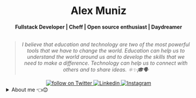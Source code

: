 <h1 align="center"> Alex Muniz </h1>
    
<div align="center">
<b>Fullstack Developer | Cheff | Open source enthusiast | Daydreamer </b>
<br>
<br>

  <blockquote>
    <p><i>
       I believe that education and technology are two of the most powerful tools that we have to change the world. Education can help us to understand the world around us and to develop the skills that we need to make a difference. Technology can help us to connect with others and to share ideas. ⚛✨🎓🗣️
    </i></p>
</blockquote>
<div align="center">
    <a href="https://twitter.com/intent/follow?screen_name=odysseyofmyself">
        <img src="https://img.shields.io/badge/Twitter-1DA1F2?style=for-the-badge&logo=twitter&logoColor=white"
            alt="follow on Twitter">
    </a>
    <a href="https://www.linkedin.com/in/lexmunizes/">
        <img src="https://img.shields.io/badge/LinkedIn-0077B5?style=for-the-badge&logo=linkedin&logoColor=white"
             alt="Linkedin">
    </a>
    <a href="https://www.instagram.com/todomundoamaosol/">
        <img src="https://img.shields.io/badge/Instagram-E4405F?style=for-the-badge&logo=instagram&logoColor=white"
             alt="Instagram">
    </a>
</div>
</div>
<details closed>
<summary>About me 👈😊</summary>

---


<div align="right" style="margin:auto">
     <a href="https://github.com/virgilhawkins00">
        <img height="170em"
             src="https://github-readme-stats.vercel.app/api/top-langs/?username=virgilhawkins00&hide=html,jupyter%20notebook&langs_count=6&hide_border=true&layout=compact&show_icons=true&line_height=24&theme=transparent&title_color=4a86d1&custom_title=My%20favorite%20languages"
             alt="Most used languages"
             align="right">
    </a>
</div>

<div>
  <a href="https://github.com/virgilhawkins00">
    <img height="180em" src="https://github-readme-stats.vercel.app/api?username=virgilhawkins00&show_icons=true&theme=transparent&bg_color=00000000&include_all_commits=true&count_private=true"/>
</div>

 
 
<div> 
   <br>  
  I am a 28-year-old full-stack developer with 8 years of experience. I am proficient in JavaScript/TypeScript, React, Next, Nuxt, Vue, Vite, Quasar, Express, REST, SpringBoot, Node, Azure, AWS, Vercel, Netlify, Figma, MySQL, MongoDB, and PostgreSQL. I am currently learning Java and Angular.

I am originally from Bahia, Brazil, but I have been living in Belo Horizonte for the past 2 years. I love to travel and experience new cultures. I am also a passionate cook and have worked as a chef in two restaurants in Belo Horizonte.

In my spare time, I enjoy spending time with my dog, Sam, my girlfriend, and my plants. I also love to meet up with friends and cook for them.

I am a highly motivated and results-oriented individual. I am always looking for new challenges and opportunities to learn and grow. I am confident that I can make a significant contribution to any team or project.
<br>
## Backend language:<br>
![Nodejs](https://img.shields.io/badge/Node%20js-339933?style=for-the-badge&logo=nodedotjs&logoColor=white)
![Java](https://img.shields.io/badge/java-%23ED8B00.svg?style=for-the-badge&logo=openjdk&logoColor=white)
![Python](https://img.shields.io/badge/python-3670A0?style=for-the-badge&logo=python&logoColor=ffdd54)

## Frontend language:<br>
![Typescript](https://img.shields.io/badge/TypeScript-007ACC?style=for-the-badge&logo=typescript&logoColor=white)
![Javascript](https://img.shields.io/badge/JavaScript-323330?style=for-the-badge&logo=javascript&logoColor=F7DF1E)

## UI:<br>
![React](https://img.shields.io/badge/React-20232A?style=for-the-badge&logo=react&logoColor=61DAFB)
![Angular](https://img.shields.io/badge/Angular-DD0031?style=for-the-badge&logo=angular&logoColor=white)
![Vue](https://img.shields.io/badge/Vue%20js-35495E?style=for-the-badge&logo=vuedotjs&logoColor=4FC08D)
![NextJS](https://img.shields.io/badge/next%20js-000000?style=for-the-badge&logo=nextdotjs&logoColor=white)
![NuxtJS](https://img.shields.io/badge/nuxt%20js-00C58E?style=for-the-badge&logo=nuxtdotjs&logoColor=white)

## DB:<br>
![PostgreSQL](https://img.shields.io/badge/PostgreSQL-316192?style=for-the-badge&logo=postgresql&logoColor=white)
![MongoDB](https://img.shields.io/badge/MongoDB-4EA94B?style=for-the-badge&logo=mongodb&logoColor=white)
![AmazonDynamoDB](https://img.shields.io/badge/Amazon%20DynamoDB-4053D6?style=for-the-badge&logo=Amazon%20DynamoDB&logoColor=white)
![MySql](https://img.shields.io/badge/MySQL-005C84?style=for-the-badge&logo=mysql&logoColor=white)

## API:<br>
![Express](https://img.shields.io/badge/Express%20js-000000?style=for-the-badge&logo=express&logoColor=white)
![SpringBoot](https://img.shields.io/badge/Spring_Boot-F2F4F9?style=for-the-badge&logo=spring-boot)
![Flask](https://img.shields.io/badge/Flask-000000?style=for-the-badge&logo=flask&logoColor=white)
## CI/CD:<br>
![GitHub](https://img.shields.io/badge/Github%20Actions-282a2e?style=for-the-badge&logo=githubactions&logoColor=367cfe) 

## Cloud:<br>
![AWS](https://img.shields.io/badge/Amazon_AWS-FF9900?style=for-the-badge&logo=amazonaws&logoColor=white)
![Azure](https://img.shields.io/badge/Azure_DevOps-0078D7?style=for-the-badge&logo=azure-devops&logoColor=white)
![Vercel]( 	https://img.shields.io/badge/Vercel-000000?style=for-the-badge&logo=vercel&logoColor=white)
![Netlify](https://img.shields.io/badge/netlify-%23000000.svg?style=for-the-badge&logo=netlify&logoColor=#00C7B7)

## UI/UX:<br>
![Figma](https://img.shields.io/badge/Figma-F24E1E?style=for-the-badge&logo=figma&logoColor=white)

## Code:<br>
![GitHub](https://img.shields.io/badge/GitHub-100000?style=for-the-badge&logo=github&logoColor=white)

## Mobile:<br>
![ReactNative](https://img.shields.io/badge/React_Native-20232A?style=for-the-badge&logo=react&logoColor=61DAFB)
</div>
<div> 
   Certifications:
   <br>
   <a href="https://www.hackerrank.com/certificates/63ef9a8d6b93" src="https://www.hackerrank.com/certificates/63ef9a8d6b93"> ## JavaScript </a>
   <br>
   <a href="https://www.hackerrank.com/certificates/812950460902" src="https://www.hackerrank.com/certificates/812950460902"> ## React </a>
   <br>
   <a href="https://www.hackerrank.com/certificates/95872c27738e" src="https://www.hackerrank.com/certificates/95872c27738e"> ## Node </a>
   <br>
   <a href="https://www.hackerrank.com/certificates/ce65020048a6" src="https://www.hackerrank.com/certificates/ce65020048a6"> ## SQL </a> 
   <br>
  </div>  
